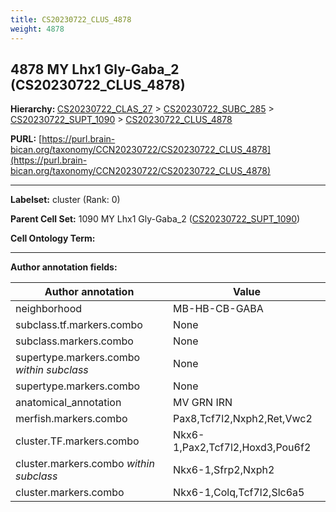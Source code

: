 ```yaml
---
title: CS20230722_CLUS_4878
weight: 4878
---
```

## 4878 MY Lhx1 Gly-Gaba_2 (CS20230722_CLUS_4878)
<b>Hierarchy: </b>
[CS20230722_CLAS_27](../CS20230722_CLAS_27) >
[CS20230722_SUBC_285](../CS20230722_SUBC_285) >
[CS20230722_SUPT_1090](../CS20230722_SUPT_1090) >
[CS20230722_CLUS_4878](../CS20230722_CLUS_4878)

**PURL:** [https://purl.brain-bican.org/taxonomy/CCN20230722/CS20230722_CLUS_4878](https://purl.brain-bican.org/taxonomy/CCN20230722/CS20230722_CLUS_4878)

---


**Labelset:** cluster (Rank: 0)

**Parent Cell Set:** 1090 MY Lhx1 Gly-Gaba_2 ([CS20230722_SUPT_1090](../CS20230722_SUPT_1090))



**Cell Ontology Term:** 

[MARKER GENES.]: #


---

[TRANSFERRED ANNOTATIONS.]: #


[AUTHOR ANNOTATION FIELDS.]: #


**Author annotation fields:**

| Author annotation | Value |
|-------------------|-------|
|neighborhood|MB-HB-CB-GABA|
|subclass.tf.markers.combo|None|
|subclass.markers.combo|None|
|supertype.markers.combo _within subclass_|None|
|supertype.markers.combo|None|
|anatomical_annotation|MV GRN IRN|
|merfish.markers.combo|Pax8,Tcf7l2,Nxph2,Ret,Vwc2|
|cluster.TF.markers.combo|Nkx6-1,Pax2,Tcf7l2,Hoxd3,Pou6f2|
|cluster.markers.combo _within subclass_|Nkx6-1,Sfrp2,Nxph2|
|cluster.markers.combo|Nkx6-1,Colq,Tcf7l2,Slc6a5|
